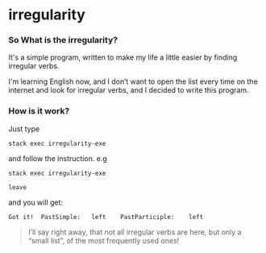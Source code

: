# irregularity

### So What is the irregularity? 

It's a simple program, written to make my life a little easier by finding irregular verbs.

I'm learning English now, 
and I don’t want to open the list every time on the internet and look for irregular verbs, and I decided to write this program.
### How is it work? 
Just type 
```shell
stack exec irregularity-exe
```
and follow the instruction.
e.g    
```shell
stack exec irregularity-exe 
```
```shell
leave
``` 
and you will get:  
```shell
Got it!  PastSimple:   left    PastParticiple:    left 
```

> I’ll say right away, that not all irregular verbs are here, but only a “small list”, of the most frequently used ones! 
